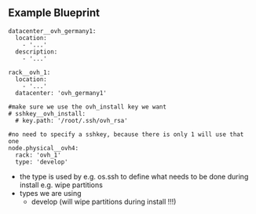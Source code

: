 
## Example Blueprint

```
datacenter__ovh_germany1:
  location:
    - '...'
  description:
    - '...'

rack__ovh_1:
  location:
    - '...'
  datacenter: 'ovh_germany1'

#make sure we use the ovh_install key we want
# sshkey__ovh_install:
  # key.path: '/root/.ssh/ovh_rsa'

#no need to specify a sshkey, because there is only 1 will use that one
node.physical__ovh4:
  rack: 'ovh_1'
  type: 'develop'
```

- the type is used by e.g. os.ssh to define what needs to be done during install e.g. wipe partitions
- types we are using
    - develop (will wipe partitions during install !!!)
